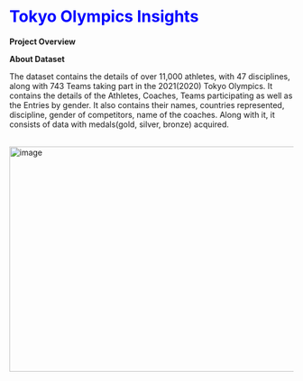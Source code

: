 <!DOCTYPE html>
<html>
<head>
<h1 style="color:blue;"><b>Tokyo Olympics Insights</b></h1>
<p><b>Project Overview</b></p>
</head>
<body>
<p><b>About Dataset</b></p>
<p>The dataset contains the details of over 11,000 athletes, with 47 disciplines,
along with 743 Teams taking part in the 2021(2020) Tokyo Olympics. It contains
the details of the Athletes, Coaches, Teams participating as well as the Entries by
gender. It also contains their names, countries represented, discipline, gender of
competitors, name of the coaches. Along with it, it consists of data with
medals(gold, silver, bronze) acquired.</p>
</body>
</html>
<br>
<img alt="image" width="1000" height="400" src="https://github.com/Ayswari/Tokyo-Olympics-Insights/assets/138013816/b1a06f9a-d1cd-482d-9a59-d9dabdf65973">

